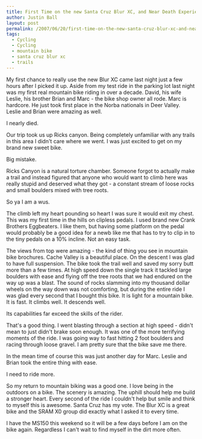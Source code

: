 ```yaml
---
title: First Time on the new Santa Cruz Blur XC, and Near Death Experiences
author: Justin Ball
layout: post
permalink: /2007/06/20/first-time-on-the-new-santa-cruz-blur-xc-and-near-death-experiences/
tags:
  - Cycling
  - Cycling
  - mountain bike
  - santa cruz blur xc
  - trails
---
```


My first chance to really use the new Blur XC came last night just a few hours after I picked it up. Aside from my test ride in the parking lot last night was my first real mountain bike riding in over a decade. David, his wife Leslie, his brother Brian and Marc - the bike shop owner all rode. Marc is hardcore. He just took first place in the Norba nationals in Deer Valley. Leslie and Brian were amazing as well.

I nearly died.

Our trip took us up Ricks canyon. Being completely unfamiliar with any trails in this area I didn't care where we went. I was just excited to get on my brand new sweet bike.

Big mistake.

Ricks Canyon is a natural torture chamber. Someone forgot to actually make a trail and instead figured that anyone who would want to climb here was really stupid and deserved what they got - a constant stream of loose rocks and small boulders mixed with tree roots.

So ya I am a wus.

The climb left my heart pounding so heart I was sure it would exit my chest. This was my first time in the hills on clipless pedals. I used brand new Crank Brothers Eggbeaters. I like them, but having some platform on the pedal would probably be a good idea for a newb like me that has to try to clip in to the tiny pedals on a 10% incline. Not an easy task.

The views from top were amazing - the kind of thing you see in mountain bike brochures. Cache Valley is a beautiful place. On the descent I was glad to have full suspension. The bike took the trail well and saved my sorry butt more than a few times. At high speed down the single track it tackled large boulders with ease and flying off the tree roots that we had endured on the way up was a blast. The sound of rocks slamming into my thousand dollar wheels on the way down was not comforting, but during the entire ride I was glad every second that I bought this bike. It is light for a mountain bike. It is fast. It climbs well. It descends well.

Its capabilities far exceed the skills of the rider.

That's a good thing. I went blasting through a section at high speed - didn't mean to just didn't brake soon enough. It was one of the more terrifying moments of the ride. I was going way to fast hitting 2 foot boulders and racing through loose gravel. I am pretty sure that the bike save me there. 

In the mean time of course this was just another day for Marc. Leslie and Brian took the entire thing with ease. 

I need to ride more.

So my return to mountain biking was a good one. I love being in the outdoors on a bike. The scenery is amazing. The uphill should help me build a stronger heart. Every second of the ride I couldn't help but smile and think to myself this is awesome. Santa Cruz has my vote. The Blur XC is a great bike and the SRAM X0 group did exactly what I asked it to every time. 

I have the MS150 this weekend so it will be a few days before I am on the bike again. Regardless I can't wait to find myself in the dirt more often.